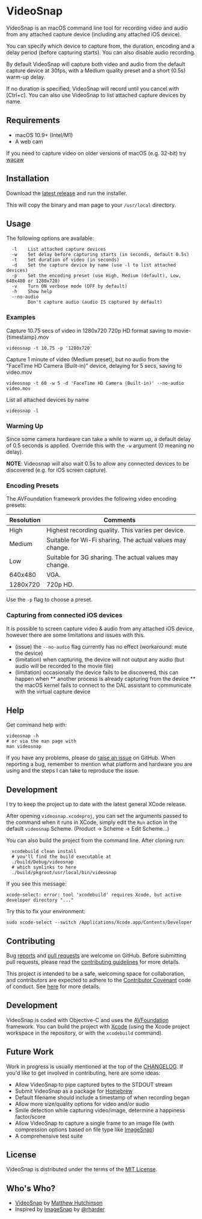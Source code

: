 # VideoSnap

VideoSnap is an macOS command line tool for recording video and audio from any
attached capture device (including any attached iOS device).

You can specify which device to capture from, the duration, encoding and a delay
period (before capturing starts). You can also disable audio recording.

By default VideoSnap will capture both video and audio from the default capture
device at 30fps, with a Medium quality preset and a short (0.5s) warm-up delay.

If no duration is specified, VideoSnap will record until you cancel with
[Ctrl+c]. You can also use VideoSnap to list attached capture devices by name.

## Requirements

 * macOS 10.9+ (Intel/M1)
 * A web cam

If you need to capture video on older versions of macOS (e.g. 32-bit) try
[wacaw](http://webcam-tools.sourceforge.net)

## Installation

Download the [latest
release](https://github.com/matthutchinson/videosnap/releases) and run the
installer.

This will copy the binary and man page to your `/usr/local` directory.

## Usage

The following options are available:

```
  -l    List attached capture devices
  -w    Set delay before capturing starts (in seconds, default 0.5s)
  -t    Set duration of video (in seconds)
  -d    Set the capture device by name (use -l to list attached devices)
  -p    Set the encoding preset (use High, Medium (default), Low, 640x480 or 1280x720)
  -v    Turn ON verbose mode (OFF by default)
  -h    Show help
  --no-audio
        Don't capture audio (audio IS captured by default)
```

### Examples

Capture 10.75 secs of video in 1280x720 720p HD format saving to
movie-{timestamp}.mov

    videosnap -t 10.75 -p '1280x720'

Capture 1 minute of video (Medium preset), but no audio from the "FaceTime HD
Camera (Built-in)" device, delaying for 5 secs, saving to video.mov

    videosnap -t 60 -w 5 -d 'FaceTime HD Camera (Built-in)' --no-audio video.mov

List all attached devices by name

    videosnap -l

### Warming Up

Since some camera hardware can take a while to warm up, a default delay of 0.5
seconds is applied. Override this with the `-w` argument (0 meaning no delay).

**NOTE**: Videosnap will also wait 0.5s to allow any connected devices to be
discovered (e.g. for iOS screen capture).

### Encoding Presets

The AVFoundation framework provides the following video encoding presets:

| Resolution    | Comments                                                  |
| ------------- | --------------------------------------------------------- |
| High          | Highest recording quality. This varies per device.        |
| Medium        | Suitable for Wi-Fi sharing. The actual values may change. |
| Low           | Suitable for 3G sharing. The actual values may change.    |
| 640x480       | VGA.                                                      |
| 1280x720      | 720p HD.                                                  |

Use the `-p` flag to choose a preset.

### Capturing from connected iOS devices

It is possible to screen capture video & audio from any attached iOS device,
however there are some limitations and issues with this.

  * (issue) the `--no-audio` flag currently has no effect (workaround: mute the device)
  * (limitation) when capturing, the device will not output any audio (but audio will be recorded to the movie file)
  * (limitation) occasionally the device fails to be discovered, this can happen when
    ** another process is already capturing from the device
    ** the macOS kernel fails to connect to the DAL assistant to communicate with the virtual capture device

## Help

Get command help with:

    videosnap -h
    # or via the man page with
    man videosnap

If you have any problems, please do [raise an
issue](https://github.com/matthutchinson/videosnap/issues) on GitHub. When
reporting a bug, remember to mention what platform and hardware you are using
and the steps I can take to reproduce the issue.

## Development

I try to keep the project up to date with the latest general XCode release.

After opening `videosnap.xcodeproj`, you can set the arguments passed to the
command when it runs in XCode, simply edit the `Run` action in the default
`videosnap` Scheme. (Product -> Scheme -> Edit Scheme...)

You can also build the project from the command line. After cloning run:

```
  xcodebuild clean install
  # you'll find the build executable at
  ./build/Debug/videosnap
  # which symlinks to here
  ./build/pkgroot/usr/local/bin/videosnap
```

If you see this message:

    xcode-select: error: tool 'xcodebuild' requires Xcode, but active developer directory "..."

Try this to fix your environment:

    sudo xcode-select --switch /Applications/Xcode.app/Contents/Developer

## Contributing

Bug [reports](https://github.com/matthutchinson/videosnap/issues) and [pull
requests](https://github.com/matthutchinson/videosnap/pulls) are welcome on
GitHub. Before submitting pull requests, please read the [contributing
guidelines](https://github.com/matthutchinson/videosnap/blob/master/CONTRIBUTING.md)
for more details.

This project is intended to be a safe, welcoming space for collaboration, and
contributors are expected to adhere to the [Contributor
Covenant](http://contributor-covenant.org) code of conduct. See
[here](https://github.com/matthutchinson/videosnap/blob/master/CODE_OF_CONDUCT.md)
for more details.

## Development

VideoSnap is coded with Objective-C and uses the
[AVFoundation](https://developer.apple.com/av-foundation/) framework. You can
build the project with [Xcode](http://developer.apple.com/xcode/) (using the
Xcode project workspace in the repository, or with the `xcodebuild` command).

## Future Work

Work in progress is usually mentioned at the top of the
[CHANGELOG](https://github.com/matthutchinson/videosnap/blob/master/CHANGELOG.md).
If you'd like to get involved in contributing, here are some ideas:

* Allow VideoSnap to pipe captured bytes to the STDOUT stream
* Submit VideoSnap as a package for [Homebrew](http://brew.sh)
* Default filename should include a timestamp of when recording began
* Allow more size/quality options for video and/or audio
* Smile detection while capturing video/image, determine a happiness factor/score
* Allow VideoSnap to capture a single frame to an image file (with compression
  options based on file type like [ImageSnap](https://github.com/rharder/imagesnap))
* A comprehensive test suite

## License

VideoSnap is distributed under the terms of the [MIT
License](http://opensource.org/licenses/MIT).

## Who's Who?

* [VideoSnap](http://github.com/matthutchinson/videosnap) by [Matthew Hutchinson](http://matthewhutchinson.net)
* Inspired by [ImageSnap](https://github.com/rharder/imagesnap) by [@rharder](https://github.com/rharder)
